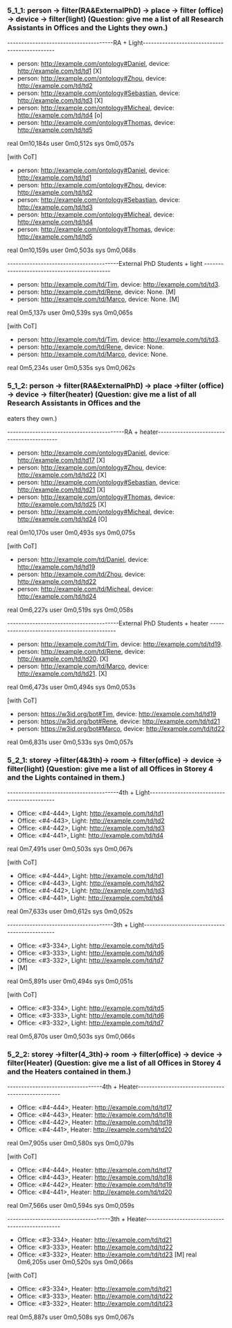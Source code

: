### 5_1_1: person -> filter(RA&ExternalPhD) -> place -> filter (office) -> device -> filter(light) (Question: give me a list of all Research Assistants in Offices and the Lights they own.)

--------------------------------------RA + Light----------------------------------------------

- person: http://example.com/ontology#Daniel, device: http://example.com/td/td1 [X]
- person: http://example.com/ontology#Zhou, device: http://example.com/td/td2
- person: http://example.com/ontology#Sebastian, device: http://example.com/td/td3 [X]
- person: http://example.com/ontology#Micheal, device: http://example.com/td/td4 [o]
- person: http://example.com/ontology#Thomas, device: http://example.com/td/td5

real    0m10,184s
user    0m0,512s
sys     0m0,057s

[with CoT]


- person: http://example.com/ontology#Daniel, device: http://example.com/td/td1
- person: http://example.com/ontology#Zhou, device: http://example.com/td/td2
- person: http://example.com/ontology#Sebastian, device: http://example.com/td/td3
- person: http://example.com/ontology#Micheal, device: http://example.com/td/td4
- person: http://example.com/ontology#Thomas, device: http://example.com/td/td5

real    0m10,159s
user    0m0,503s
sys     0m0,068s

----------------------------------------External PhD Students + light --------------------------------------------

- person: http://example.com/td/Tim, device: http://example.com/td/td3.
- person: http://example.com/td/Rene, device: None. [M]
- person: http://example.com/td/Marco, device: None. [M]

real    0m5,137s
user    0m0,539s
sys     0m0,065s


[with CoT]


- person: http://example.com/td/Tim, device: http://example.com/td/td3.
- person: http://example.com/td/Rene, device: None.
- person: http://example.com/td/Marco, device: None.

real    0m5,234s
user    0m0,535s
sys     0m0,062s


### 5_1_2: person -> filter(RA&ExternalPhD) -> place ->filter (office) -> device -> filter(heater) (Question: give me a list of all Research Assistants in Offices and the
eaters they own.)

------------------------------------------RA + heater------------------------------------------

- person: http://example.com/ontology#Daniel, device: http://example.com/td/td17 [X]
- person: http://example.com/ontology#Zhou, device: http://example.com/td/td22 [X]
- person: http://example.com/ontology#Sebastian, device: http://example.com/td/td21 [X]
- person: http://example.com/ontology#Thomas, device: http://example.com/td/td25 [X]
- person: http://example.com/ontology#Micheal, device: http://example.com/td/td24 [O]

real    0m10,170s
user    0m0,493s
sys     0m0,075s



[with CoT]

- person: http://example.com/td/Daniel, device: http://example.com/td/td19
- person: http://example.com/td/Zhou, device: http://example.com/td/td22
- person: http://example.com/td/Micheal, device: http://example.com/td/td24

real    0m6,227s
user    0m0,519s
sys     0m0,058s




----------------------------------------External PhD Students + heater --------------------------------------------

- person: http://example.com/td/Tim, device: http://example.com/td/td19.
- person: http://example.com/td/Rene, device: http://example.com/td/td20. [X]
- person: http://example.com/td/Marco, device: http://example.com/td/td21. [X]

real    0m6,473s
user    0m0,494s
sys     0m0,053s


[with CoT]

- person: https://w3id.org/bot#Tim, device: http://example.com/td/td19
- person: https://w3id.org/bot#Rene, device: http://example.com/td/td21
- person: https://w3id.org/bot#Marco, device: http://example.com/td/td22

real    0m6,831s
user    0m0,533s
sys     0m0,057s




### 5_2_1: storey ->filter(4&3th)-> room -> filter(office) -> device -> filter(light) (Question: give me a list of all Offices in Storey 4 and the Lights contained in them.)

----------------------------------------4th + Light--------------------------------------------

- Office: <#4-444>, Light: <http://example.com/td/td1>
- Office: <#4-443>, Light: <http://example.com/td/td2>
- Office: <#4-442>, Light: <http://example.com/td/td3>
- Office: <#4-441>, Light: <http://example.com/td/td4>

real    0m7,491s
user    0m0,503s
sys     0m0,067s


[with CoT]

- Office: <#4-444>, Light: <http://example.com/td/td1>
- Office: <#4-443>, Light: <http://example.com/td/td2>
- Office: <#4-442>, Light: <http://example.com/td/td3>
- Office: <#4-441>, Light: <http://example.com/td/td4>

real    0m7,633s
user    0m0,612s
sys     0m0,052s


--------------------------------------3th + Light----------------------------------------------

- Office: <#3-334>, Light: <http://example.com/td/td5>
- Office: <#3-333>, Light: <http://example.com/td/td6>
- Office: <#3-332>, Light: <http://example.com/td/td7>
-  [M]

real    0m5,891s
user    0m0,494s
sys     0m0,051s


[with CoT]


- Office: <#3-334>, Light: <http://example.com/td/td5>
- Office: <#3-333>, Light: <http://example.com/td/td6>
- Office: <#3-332>, Light: <http://example.com/td/td7>

real    0m5,870s
user    0m0,503s
sys     0m0,066s


### 5_2_2: storey ->filter(4_3th)-> room -> filter(office) -> device -> filter(Heater) (Question: give me a list of all Offices in Storey 4 and the Heaters contained in them.)

----------------------------------4th + Heater--------------------------------------------------

- Office: <#4-444>, Heater: <http://example.com/td/td17>
- Office: <#4-443>, Heater: <http://example.com/td/td18>
- Office: <#4-442>, Heater: <http://example.com/td/td19>
- Office: <#4-441>, Heater: <http://example.com/td/td20>

real    0m7,905s
user    0m0,580s
sys     0m0,079s

[with CoT]

- Office: <#4-444>, Heater: <http://example.com/td/td17>
- Office: <#4-443>, Heater: <http://example.com/td/td18>
- Office: <#4-442>, Heater: <http://example.com/td/td19>
- Office: <#4-441>, Heater: <http://example.com/td/td20>

real    0m7,566s
user    0m0,594s
sys     0m0,059s



-------------------------------------3th + Heater-----------------------------------------------

- Office: <#3-334>, Heater: <http://example.com/td/td21>
- Office: <#3-333>, Heater: <http://example.com/td/td22>
- Office: <#3-332>, Heater: <http://example.com/td/td23>
 [M]
real    0m6,205s
user    0m0,520s
sys     0m0,066s



[with CoT]

- Office: <#3-334>, Heater: <http://example.com/td/td21>
- Office: <#3-333>, Heater: <http://example.com/td/td22>
- Office: <#3-332>, Heater: <http://example.com/td/td23>

real    0m5,887s
user    0m0,508s
sys     0m0,067s
